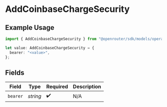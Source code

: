 # AddCoinbaseChargeSecurity

## Example Usage

```typescript
import { AddCoinbaseChargeSecurity } from "@openrouter/sdk/models/operations";

let value: AddCoinbaseChargeSecurity = {
  bearer: "<value>",
};
```

## Fields

| Field              | Type               | Required           | Description        |
| ------------------ | ------------------ | ------------------ | ------------------ |
| `bearer`           | *string*           | :heavy_check_mark: | N/A                |